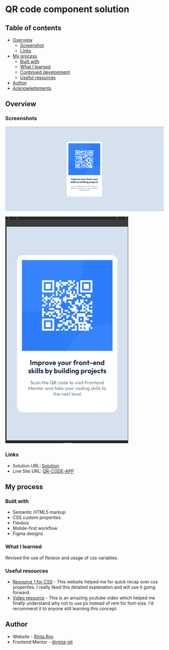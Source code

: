 # QR code component solution

## Table of contents

- [Overview](#overview)
  - [Screenshot](#screenshot)
  - [Links](#links)
- [My process](#my-process)
  - [Built with](#built-with)
  - [What I learned](#what-i-learned)
  - [Continued development](#continued-development)
  - [Useful resources](#useful-resources)
- [Author](#author)
- [Acknowledgments](#acknowledgments)

## Overview

### Screenshots

![DesktopView](./desktopView.png)

![MobileView](./mobileView.png)

### Links

- Solution URL: [Solution](https://github.com/rinta-git/QR-CODE-STATIC-APP/blob/main/index.html)
- Live Site URL: [QR-CODE-APP](https://rinta-git.github.io/QR-CODE-STATIC-APP/)

## My process

### Built with

- Semantic HTML5 markup
- CSS custom properties
- Flexbox
- Mobile-first workflow
- Figma designs

### What I learned

Revised the use of flexbox and usage of css variables.

### Useful resources

- [Resource 1 for CSS](https://web.dev/learn/css/) - This website helped me for quick recap over css properties. I really liked this detailed explanation and will use it going forward.
- [Video resource](https://www.youtube.com/watch?v=xCSw6bPXZks&ab_channel=CoderCoder) - This is an amazing youtube video which helped me finally understand why not to use px instead of rem for font-size. I'd recommend it to anyone still learning this concept.

## Author

- Website - [Rinta Roy](https://www.linkedin.com/in/rinta-roy)
- Frontend Mentor - [@rinta-git](https://www.frontendmentor.io/profile/rinta-git)
